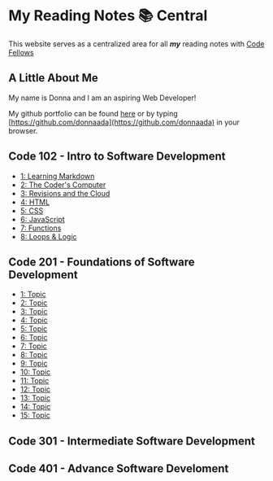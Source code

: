 # My Reading Notes 📚 Central

This website serves as a centralized area for all ***my*** reading notes with [Code Fellows]([url](https://www.codefellows.org))

<!-- Introduction -->
## A Little About Me

My name is Donna and I am an aspiring Web Developer!

My github portfolio can be found [here](https://github.com/donnaada) or by typing [https://github.com/donnaada](https://github.com/donnaada) in your browser.

<!-- ### What is Growth Mindset

Growth Mindset is believing that anyone can learn.

### Three Reminders to keep myself in growth mindset

* I don't know how to do this ... ***yet***!
* *EVERYONE* started off no knowing how to do the things I'm learning.
* I am capable of learning! -->

<!-- ## Links to Class Notes -->

## Code 102 - Intro to Software Development

* [1: Learning Markdown](./102/01_markdown.md)
* [2: The Coder's Computer](./102/02_coders_computer.md)
* [3: Revisions and the Cloud](./102/03_revisions_cloud.md)
* [4: HTML](./102/04_html.md)
* [5: CSS](./102/05_css.md)
* [6: JavaScript](./102/06_js.md)
* [7: Functions](./102/07_functions.md)
* [8: Loops &amp; Logic](./102/08_loops_logics.md)

## Code 201 - Foundations of Software Development

* [1: Topic](./201/class01.md)
* [2: Topic](./201/class02.md)
* [3: Topic](./201/class03.md)
* [4: Topic](./201/class04.md)
* [5: Topic](./201/class05.md)
* [6: Topic](./201/class06.md)
* [7: Topic](./201/class07.md)
* [8: Topic](./201/class08.md)
* [9: Topic](./201/class09.md)
* [10: Topic](./201/class10.md)
* [11: Topic](./201/class11.md)
* [12: Topic](./201/class12.md)
* [13: Topic](./201/class13.md)
* [14: Topic](./201/class14.md)
* [15: Topic](./201/class15.md)

## Code 301 - Intermediate Software Development

## Code 401 - Advance Software Develoment
